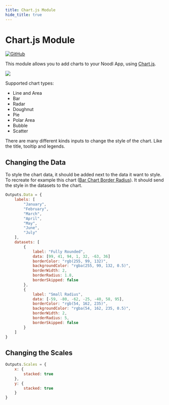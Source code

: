 ```yaml
---
title: Chart.js Module
hide_title: true
---
```


# Chart.js Module

[![GitHub](https://img.shields.io/static/v1?style=plastic&logo=github&label=GitHub&message=Source%20Code)](https://github.com/noodlapp/modules/tree/main/modules/noodl-chartjs)

This module allows you to add charts to your Noodl App, using [Chart.js](https://www.chartjs.org/).

![](/library/modules/chartjs/preview-bar-chart-nodes.png)

Supported chart types:
* Line and Area
* Bar
* Radar
* Doughnut
* Pie
* Polar Area
* Bubble
* Scatter

There are many different kinds inputs to change the style of the chart.
Like the title, tooltip and legends.

## Changing the Data

To style the chart data, it should be added next to the data it want to style.
To recreate for example this chart ([Bar Chart Border Radius](https://www.chartjs.org/docs/latest/samples/bar/border-radius.html)).
It should send the style in the datasets to the chart.
```js
Outputs.Data = {
    labels: [
        "January",
        "February",
        "March",
        "April",
        "May",
        "June",
        "July"
    ],
    datasets: [
        {
            label: "Fully Rounded",
            data: [99, 41, 94, 1, 32, -63, 36]
            borderColor: "rgb(255, 99, 132)",
            backgroundColor: "rgba(255, 99, 132, 0.5)",
            borderWidth: 2,
            borderRadius: 1.8,
            borderSkipped: false
        },
        {
            label: "Small Radius",
            data: [-59, -80, -62, -25, -40, 58, 95],
            borderColor: "rgb(54, 162, 235)",
            backgroundColor: "rgba(54, 162, 235, 0.5)",
            borderWidth: 2,
            borderRadius: 5,
            borderSkipped: false
        }
    ]
}
```

## Changing the Scales

```js
Outputs.Scales = {
    x: {
        stacked: true
    },
    y: {
        stacked: true
    }
}
```
